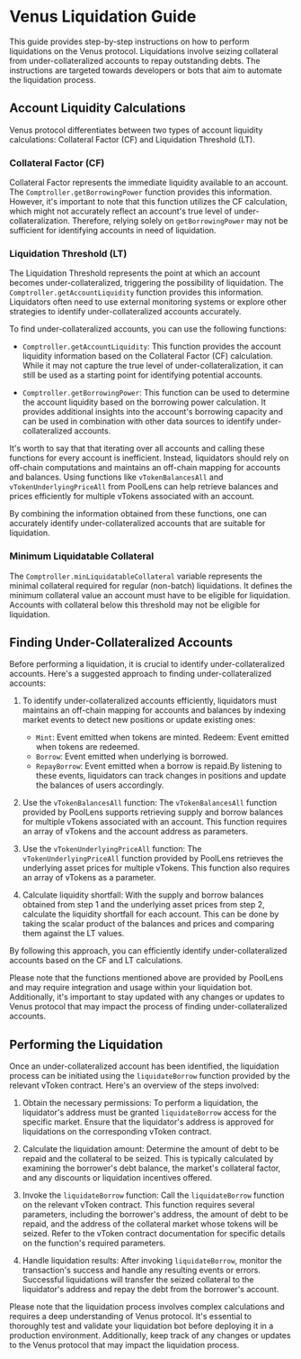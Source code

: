# Venus Liquidation Guide

This guide provides step-by-step instructions on how to perform liquidations on the Venus protocol. Liquidations involve seizing collateral from under-collateralized accounts to repay outstanding debts. The instructions are targeted towards developers or bots that aim to automate the liquidation process.

## Account Liquidity Calculations

Venus protocol differentiates between two types of account liquidity calculations: Collateral Factor (CF) and Liquidation Threshold (LT).

### Collateral Factor (CF)

Collateral Factor represents the immediate liquidity available to an account. The `Comptroller.getBorrowingPower` function provides this information. However, it's important to note that this function utilizes the CF calculation, which might not accurately reflect an account's true level of under-collateralization. Therefore, relying solely on `getBorrowingPower` may not be sufficient for identifying accounts in need of liquidation.

### Liquidation Threshold (LT)

The Liquidation Threshold represents the point at which an account becomes under-collateralized, triggering the possibility of liquidation. The `Comptroller.getAccountLiquidity` function provides this information. Liquidators often need to use external monitoring systems or explore other strategies to identify under-collateralized accounts accurately.

To find under-collateralized accounts, you can use the following functions:

- `Comptroller.getAccountLiquidity`: This function provides the account liquidity information based on the Collateral Factor (CF) calculation. While it may not capture the true level of under-collateralization, it can still be used as a starting point for identifying potential accounts.

- `Comptroller.getBorrowingPower`: This function can be used to determine the account liquidity based on the borrowing power calculation. It provides additional insights into the account's borrowing capacity and can be used in combination with other data sources to identify under-collateralized accounts.

It's worth to say that that iterating over all accounts and calling these functions for every account is inefficient. Instead, liquidators should rely on off-chain computations and maintains an off-chain mapping for accounts and balances. Using functions like `vTokenBalancesAll` and `vTokenUnderlyingPriceAll` from PoolLens can help retrieve balances and prices efficiently for multiple vTokens associated with an account.

By combining the information obtained from these functions, one can accurately identify under-collateralized accounts that are suitable for liquidation.

### Minimum Liquidatable Collateral
The `Comptroller.minLiquidatableCollateral` variable represents the minimal collateral required for regular (non-batch) liquidations. It defines the minimum collateral value an account must have to be eligible for liquidation. Accounts with collateral below this threshold may not be eligible for liquidation. 

## Finding Under-Collateralized Accounts

Before performing a liquidation, it is crucial to identify under-collateralized accounts.
Here's a suggested approach to finding under-collateralized accounts:
1. To identify under-collateralized accounts efficiently, liquidators must maintains an off-chain mapping for accounts and balances by indexing market events to detect new positions or update existing ones:

   - `Mint`: Event emitted when tokens are minted.
	Redeem: Event emitted when tokens are redeemed.
   - `Borrow`: Event emitted when underlying is borrowed.
   - `RepayBorrow`: Event emitted when a borrow is repaid.By listening to these events, liquidators can track changes in positions and update the balances of users accordingly.

2. Use the `vTokenBalancesAll` function: The `vTokenBalancesAll` function provided by PoolLens supports retrieving supply and borrow balances for multiple vTokens associated with an account. This function requires an array of vTokens and the account address as parameters.

3. Use the `vTokenUnderlyingPriceAll` function: The `vTokenUnderlyingPriceAll` function provided by PoolLens retrieves the underlying asset prices for multiple vTokens. This function also requires an array of vTokens as a parameter.

4. Calculate liquidity shortfall: With the supply and borrow balances obtained from step 1 and the underlying asset prices from step 2, calculate the liquidity shortfall for each account. This can be done by taking the scalar product of the balances and prices and comparing them against the LT values.

By following this approach, you can efficiently identify under-collateralized accounts based on the CF and LT calculations.

Please note that the functions mentioned above are provided by PoolLens and may require integration and usage within your liquidation bot. Additionally, it's important to stay updated with any changes or updates to Venus protocol that may impact the process of finding under-collateralized accounts.

## Performing the Liquidation

Once an under-collateralized account has been identified, the liquidation process can be initiated using the `liquidateBorrow` function provided by the relevant vToken contract. Here's an overview of the steps involved:

1. Obtain the necessary permissions: To perform a liquidation, the liquidator's address must be granted `liquidateBorrow` access for the specific market. Ensure that the liquidator's address is approved for liquidations on the corresponding vToken contract.

2. Calculate the liquidation amount: Determine the amount of debt to be repaid and the collateral to be seized. This is typically calculated by examining the borrower's debt balance, the market's collateral factor, and any discounts or liquidation incentives offered.

3. Invoke the `liquidateBorrow` function: Call the `liquidateBorrow` function on the relevant vToken contract. This function requires several parameters, including the borrower's address, the amount of debt to be repaid, and the address of the collateral market whose tokens will be seized. Refer to the vToken contract documentation for specific details on the function's required parameters.

4. Handle liquidation results: After invoking `liquidateBorrow`, monitor the transaction's success and handle any resulting events or errors. Successful liquidations will transfer the seized collateral to the liquidator's address and repay the debt from the borrower's account.

Please note that the liquidation process involves complex calculations and requires a deep understanding of Venus protocol. It's essential to thoroughly test and validate your liquidation bot before deploying it in a production environment. Additionally, keep track of any changes or updates to the Venus protocol that may impact the liquidation process.